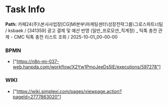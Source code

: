 # Task Info

**Path:** 카페24(주)\본사사업장\[CG]MI본부\마케팅센터\성장전략그룹\그로스파트너팀 / ksbaek / [341359] 광고 결제 및 예산 반영 (일반_프로모션_직계정) _ 틱톡 충전 관제 - CMC 틱톡 충전 리스트 조회 / 2025-10-01_00-00-00

### BPMN
- ["https://n8n-mi-037-web.hanpda.com/workflow/X2Yw1PmoJeeDs5lE/executions/597278"]

### WIKI
- ["https://wiki.simplexi.com/pages/viewpage.action?pageId=2777863020"]


